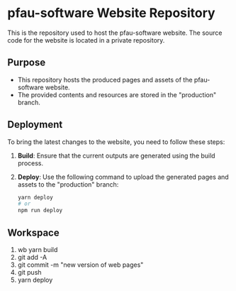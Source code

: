 # pfau-software Website Repository

This is the repository used to host the pfau-software website. The source code for the website is located in a private repository.

## Purpose

- This repository hosts the produced pages and assets of the pfau-software website.
- The provided contents and resources are stored in the "production" branch.

## Deployment

To bring the latest changes to the website, you need to follow these steps:

1. **Build**: Ensure that the current outputs are generated using the build process.

2. **Deploy**: Use the following command to upload the generated pages and assets to the "production" branch:

   ```sh
   yarn deploy
   # or
   npm run deploy

## Workspace
1. wb yarn build
2. git add -A
3. git commit -m "new version of web pages"
4. git push
5. yarn deploy
